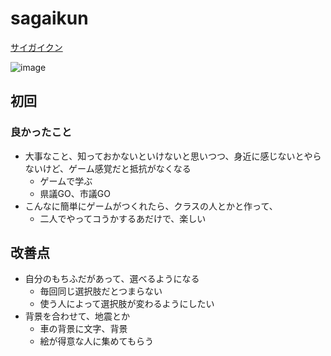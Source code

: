 # sagaikun
 
[サイガイクン](https://code4fukui.github.io/saigaikun/)

![image](https://user-images.githubusercontent.com/1715217/156316472-5b6ed81d-18c4-4674-ac59-0e48cc2624ac.png)

## 初回

### 良かったこと

- 大事なこと、知っておかないといけないと思いつつ、身近に感じないとやらないけど、ゲーム感覚だと抵抗がなくなる
  - ゲームで学ぶ
  - 県議GO、市議GO
- こんなに簡単にゲームがつくれたら、クラスの人とかと作って、
  - 二人でやってコうかするあだけで、楽しい

## 改善点

- 自分のもちふだがあって、選べるようになる
  - 毎回同じ選択肢だとつまらない
  - 使う人によって選択肢が変わるようにしたい
- 背景を合わせて、地震とか
  - 車の背景に文字、背景
  - 絵が得意な人に集めてもらう

